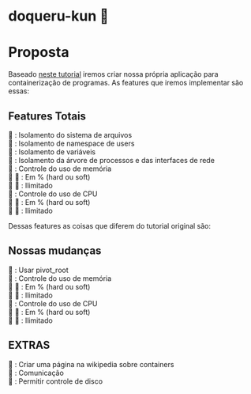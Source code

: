 # doqueru-kun :snail:

# Proposta  
Baseado [neste tutorial](http://cesarvr.github.io/post/2018-05-22-create-containers/?fbclid=IwAR115qJ_sKet0uQM3fJ6u1ALe9JHpEOldX4lE-HWVF_Fm-P0ctf6P9DcHJM) iremos criar nossa própria aplicação para containerização de programas. As features que iremos implementar são essas:

## Features Totais
:snail: : Isolamento do sistema de arquivos  
:snail: : Isolamento de namespace de users  
:snail: : Isolamento de variáveis  
:snail: : Isolamento da árvore de processos e das interfaces de rede  
:snail: : Controle do uso de memória  
:snail: :snail: : Em % (hard ou soft)  
:snail: :snail: : Ilimitado  
:snail: : Controle do uso de CPU  
:snail: :snail: : Em % (hard ou soft)  
:snail: :snail: : Ilimitado
 
Dessas features as coisas que diferem do tutorial original são: 


## Nossas mudanças  

:snail: : Usar pivot_root  
:snail: : Controle do uso de memória  
:snail: :snail: : Em % (hard ou soft)  
:snail: :snail: : Ilimitado  
:snail: : Controle do uso de CPU  
:snail: :snail: : Em % (hard ou soft)  
:snail: :snail: : Ilimitado  


## EXTRAS  
:snail: : Criar uma página na wikipedia sobre containers  
:snail: : Comunicação  
:snail: : Permitir controle de disco  
